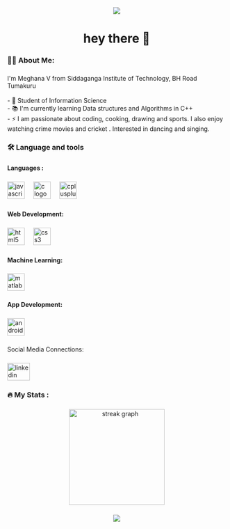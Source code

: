 <div align="center">
  <img src="https://visitor-badge.laobi.icu/badge?page_id=Meghana-V-3024.Meghana-V-3024&"  />
</div>

###

<h1 align="center">hey there 👋</h1>

###

<h3 align="left">👩‍💻  About Me:</h3>

###

<p align="left">I'm Meghana V from Siddaganga Institute of Technology, BH Road Tumakuru<br><br>- 🔭 Student of Information Science <br>- 📚 I'm currently learning Data structures and Algorithms in C++<br>- ⚡ I am passionate about coding, cooking, drawing and sports. I also enjoy watching crime movies and cricket . Interested  in dancing and singing.</p>

###

<h3 align="left">🛠 Language and tools</h3>

###

<h4 align="left">Languages :</h4>

###

<div align="left">
  <img src="https://cdn.jsdelivr.net/gh/devicons/devicon/icons/javascript/javascript-original.svg" height="40" alt="javascript logo"  />
  <img width="12" />
  <img src="https://cdn.jsdelivr.net/gh/devicons/devicon/icons/c/c-original.svg" height="40" alt="c logo"  />
  <img width="12" />
  <img src="https://cdn.jsdelivr.net/gh/devicons/devicon/icons/cplusplus/cplusplus-original.svg" height="40" alt="cplusplus logo"  />
</div>

###

<h4 align="left">Web Development:</h4>

###

<div align="left">
  <img src="https://cdn.jsdelivr.net/gh/devicons/devicon/icons/html5/html5-original.svg" height="40" alt="html5 logo"  />
  <img width="12" />
  <img src="https://cdn.jsdelivr.net/gh/devicons/devicon/icons/css3/css3-original.svg" height="40" alt="css3 logo"  />
</div>

###

<h4 align="left">Machine Learning:</h4>

###

<div align="left">
  <img src="https://cdn.jsdelivr.net/gh/devicons/devicon/icons/matlab/matlab-original.svg" height="40" alt="matlab logo"  />
</div>

###

<h4 align="left">App Development:</h4>

###

<div align="left">
  <img src="https://cdn.jsdelivr.net/gh/devicons/devicon/icons/androidstudio/androidstudio-original.svg" height="40" alt="androidstudio logo"  />
</div>

###

<p align="left">Social Media Connections:</p>

###

<div align="left">
  <a href="https://in.linkedin.com/in/meghana-v-ammu-a60919300" target="_blank">
    <img src="https://raw.githubusercontent.com/maurodesouza/profile-readme-generator/master/src/assets/icons/social/linkedin/default.svg" width="52" height="40" alt="linkedin logo"  />
  </a>
</div>

###

<h3 align="left">🔥   My Stats :</h3>

###

<div align="center">
  <img src="https://streak-stats.demolab.com?user=Meghana-V-3024&locale=en&mode=daily&theme=dark&hide_border=false&border_radius=5&order=3" height="220" alt="streak graph"  />
</div>

###

<div align="center">
  <img src="https://profile-counter.glitch.me/Meghana-V-3024/count.svg?"  />
</div>

###
